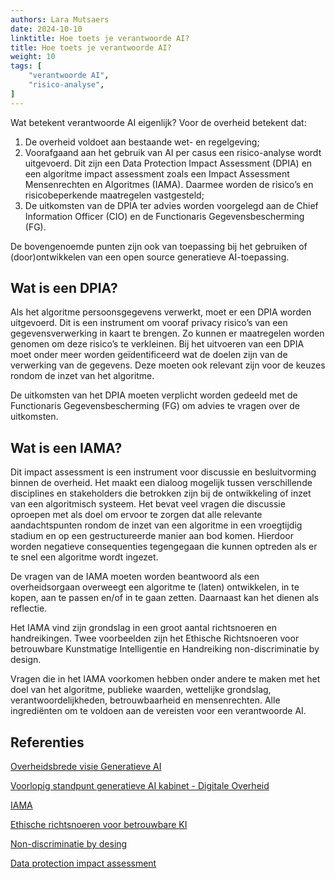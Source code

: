 ```yaml
---
authors: Lara Mutsaers
date: 2024-10-10
linktitle: Hoe toets je verantwoorde AI?
title: Hoe toets je verantwoorde AI?
weight: 10
tags: [
    "verantwoorde AI",
    "risico-analyse",
]
---
```


Wat betekent verantwoorde AI eigenlijk? Voor de overheid betekent dat:
1.	De overheid voldoet aan bestaande wet- en regelgeving;
2.	Voorafgaand aan het gebruik van AI per casus een risico-analyse wordt uitgevoerd. Dit zijn een Data Protection Impact Assessment (DPIA) en een algoritme impact assessment zoals een Impact Assessment Mensenrechten en Algoritmes (IAMA). Daarmee worden de risico’s en risicobeperkende maatregelen vastgesteld;
3.	De uitkomsten van de DPIA ter advies worden voorgelegd aan de Chief Information Officer (CIO) en de Functionaris Gegevensbescherming (FG). 

De bovengenoemde punten zijn ook van toepassing bij het gebruiken of (door)ontwikkelen van een open source generatieve AI-toepassing.

## Wat is een DPIA?

Als het algoritme persoonsgegevens verwerkt, moet er een DPIA worden uitgevoerd. Dit is een instrument om vooraf privacy risico’s van een gegevensverwerking in kaart te brengen. Zo kunnen er maatregelen worden genomen om deze risico’s te verkleinen. Bij het uitvoeren van een DPIA moet onder meer worden geïdentificeerd wat de doelen zijn van de verwerking van de gegevens. Deze moeten ook relevant zijn voor de keuzes rondom de inzet van het algoritme. 

De uitkomsten van het DPIA moeten verplicht worden gedeeld met de Functionaris Gegevensbescherming (FG) om advies te vragen over de uitkomsten. 

## Wat is een IAMA?

Dit impact assessment is een instrument voor discussie en besluitvorming binnen de overheid. Het maakt een dialoog mogelijk tussen verschillende disciplines en stakeholders die betrokken zijn bij de ontwikkeling of inzet van een algoritmisch systeem. Het bevat veel vragen die discussie oproepen met als doel om ervoor te zorgen dat alle relevante aandachtspunten rondom de inzet van een algoritme in een vroegtijdig stadium en op een gestructureerde manier aan bod komen. Hierdoor worden negatieve consequenties tegengegaan die kunnen optreden als er te snel een algoritme wordt ingezet. 

De vragen van de IAMA moeten worden beantwoord als een overheidsorgaan overweegt een algoritme te (laten) ontwikkelen, in te kopen, aan te passen en/of in te gaan zetten. Daarnaast kan het dienen als reflectie.

Het IAMA vind zijn grondslag in een groot aantal richtsnoeren en handreikingen. Twee voorbeelden zijn het Ethische Richtsnoeren voor betrouwbare Kunstmatige Intelligentie en Handreiking non-discriminatie by design. 

Vragen die in het IAMA voorkomen hebben onder andere te maken met het doel van het algoritme, publieke waarden, wettelijke grondslag, verantwoordelijkheden, betrouwbaarheid en mensenrechten. Alle ingrediënten om te voldoen aan de vereisten voor een verantwoorde AI. 

## Referenties

[Overheidsbrede visie Generatieve AI](https://open.overheid.nl/documenten/9aa7b64a-be51-4e6a-ad34-26050b8a67ef/file)

[Voorlopig standpunt generatieve AI kabinet - Digitale Overheid](https://www.digitaleoverheid.nl/nieuws/voorlopig-standpunt-generatieve-ai-kabinet/)

[IAMA](https://open.overheid.nl/documenten/ronl-c3d7fe94-9c62-493f-b858-f56b5e246a94/pdf)

[Ethische richtsnoeren voor betrouwbare KI](https://op.europa.eu/nl/publication-detail/-/publication/d3988569-0434-11ea-8c1f-01aa75ed71a1)

[Non-discriminatie by desing](https://www.tweedekamer.nl/downloads/document?id=2021D22772)

[Data protection impact assessment](https://autoriteitpersoonsgegevens.nl/themas/basis-avg/praktisch-avg/data-protection-impact-assessment-dpia)
                                                   
